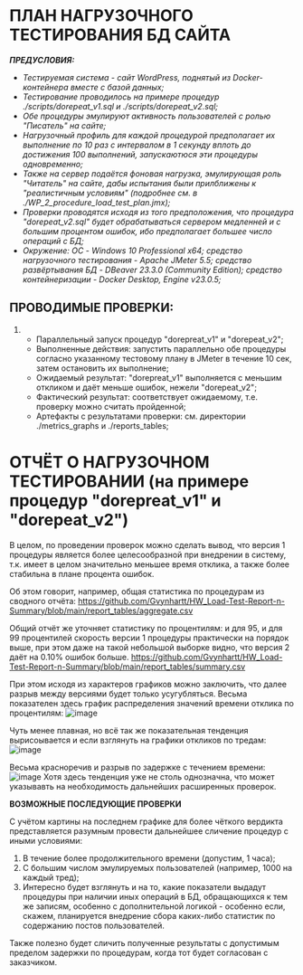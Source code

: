 # **ПЛАН НАГРУЗОЧНОГО ТЕСТИРОВАНИЯ БД САЙТА** #

***ПРЕДУСЛОВИЯ:***
- *Тестируемая система - сайт WordPress, поднятый из Docker-контейнера вместе с базой данных;*
- *Тестирование проводилось на примере процедур ./scripts/dorepeat_v1.sql и ./scripts/dorepeat_v2.sql;*
- *Обе процедуры эмулируют активность пользователей с ролью "Писатель" на сайте;*
- *Нагрузочный профиль для каждой процедурой предполагает их выполнение по 10 раз с интервалом в 1 секунду вплоть до достижения 100 выполнений, запускаютюся эти процедуры одновременно;*
- *Также на сервер подаётся фоновая нагрузка, эмулирующая роль "Читатель" на сайте, дабы испытания были прилближены к "реалистичным условиям" (подробнее см. в ./WP_2_procedure_load_test_plan.jmx);*
- *Проверки проводятся исходя из того предположения, что процедура "dorepeat_v2.sql" будет обрабатываться сервером медленней и с большим процентом ошибок, ибо предполагает большее число операций с БД;*
- *Окружение: ОС - Windows 10 Professional x64; средство нагрузочного тестирования - Apache JMeter 5.5; средство развёртывания БД - DBeaver 23.3.0 (Community Edition); средство контейнеризации - Docker Desktop, Engine v23.0.5;*

## **ПРОВОДИМЫЕ ПРОВЕРКИ:** ##

1) - Параллельный запуск процедур "dorepreat_v1" и "dorepeat_v2";
   - Выполненные действия: запустить параллельно обе процедуры согласно указанному тестовому плану в JMeter в течение 10 сек, затем остановить их выполнение;
   - Ожидаемый результат: "dorepreat_v1" выполняется с меньшим откликом и даёт меньше ошибок, нежели "dorepeat_v2";
   - Фактический результат: соответствует ожидаемому, т.е. проверку можно считать пройденной;
   - Артефакты с результатами проверки: см. директории ./metrics_graphs и ./reports_tables;

# **ОТЧЁТ О НАГРУЗОЧНОМ ТЕСТИРОВАНИИ (на примере процедур "dorepreat_v1" и "dorepeat_v2")** #

В целом, по проведении проверок можно сделать вывод, что версия 1 процедуры является более целесообразной при внедрении в систему, т.к. имеет в целом значительно меньшее время отклика, а также более стабильна в плане процента ошибок.

Об этом говорит, например, общая статистика по процедурам из сводного отчёта:
https://github.com/Gvynhartt/HW_Load-Test-Report-n-Summary/blob/main/report_tables/aggregate.csv

Общий отчёт же уточняет статистику по процентилям: и для 95, и для 99 процентилей скорость версии 1 процедуры практически на порядок выше, при этом даже на такой небольшой выборке видно, что версия 2 даёт на 0.10% ошибок больше.
https://github.com/Gvynhartt/HW_Load-Test-Report-n-Summary/blob/main/report_tables/summary.csv

При этом исходя из характеров графиков можно заключить, что далее разрыв между версиями будет только усугубляться.
Весьма показателен здесь график распределения значений времени отклика по процентилям:
![image](https://github.com/Gvynhartt/HW_Load-Test-Report-n-Summary/assets/122565416/0546921e-0f6a-4a5b-adee-f9e4569afe5d)

Чуть менее плавная, но всё так же показательная тенденция вырисоывается и если взглянуть на графики откликов по тредам:
![image](https://github.com/Gvynhartt/HW_Load-Test-Report-n-Summary/assets/122565416/9a8b5bb9-393e-409d-8c3c-3078f3076538)

Весьма красноречив и разрыв по задержке с течением времени:
![image](https://github.com/Gvynhartt/HW_Load-Test-Report-n-Summary/assets/122565416/0a5eff14-e186-4bc6-8301-6d7ac052ce68)
Хотя здесь тенденция уже не столь однозначна, что может указывавть на необходимость дальнейших расширенных проверок.

**ВОЗМОЖНЫЕ ПОСЛЕДУЮЩИЕ ПРОВЕРКИ**

С учётом картины на последнем графике для более чёткого вердикта представляется разумным провести дальнейшее сличение процедур с иными условиями:

1) В течение более продолжительного времени (допустим, 1 часа);
2) С большим числом эмулируемых пользователей (например, 1000 на каждый тред);
3) Интересно будет взглянуть и на то, какие показатели выдадут процедуры при наличии иных операций в БД, обращающихся к тем же записям, особенно с дополнительной логикой - особенно если, скажем, планируется внедрение сбора каких-либо статистик по содержанию постов пользователей.

Также полезно будет сличить полученные результаты с допустимым пределом задержки по процедурам, когда тот будет согласован с заказчиком.


